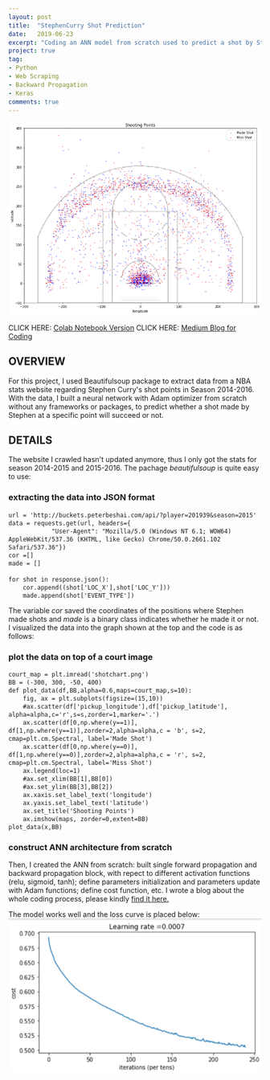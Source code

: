 ```yaml
---
layout: post
title:  "StephenCurry Shot Prediction"
date:   2019-06-23
excerpt: "Coding an ANN model from scratch used to predict a shot by Stephen as sucess or not"
project: true
tag:
- Python 
- Web Scraping
- Backward Propagation
- Keras
comments: true
---
```


![shots distribution](https://github.com/jeremite/jeremite.github.io/blob/master/assets/img/Post/curry1.png?raw=true) 

CLICK HERE:
[Colab Notebook Version](https://github.com/jeremite/curry_shot/blob/master/Curry_shoot_recommendation.ipynb)
CLICK HERE:
[Medium Blog for Coding](https://medium.com/deep-learning-construction/neural-network-build-from-scratch-without-frameworks-1-302dcfb46127)

## OVERVIEW
For this project, I used Beautifulsoup package to extract data from a NBA stats website regarding Stephen Curry's shot points in Season 2014-2016. With the data, I built a neural network with Adam optimizer from scratch without any frameworks or packages, to predict whether a shot made by Stephen at a specific point will succeed or not.

## DETAILS
The website I crawled hasn't updated anymore, thus I only got the stats for season 2014-2015 and 2015-2016. The pachage *beautifulsoup* is quite easy to use:
### extracting the data into JSON format
    url = 'http://buckets.peterbeshai.com/api/?player=201939&season=2015'
    data = requests.get(url, headers={
                "User-Agent": "Mozilla/5.0 (Windows NT 6.1; WOW64) AppleWebKit/537.36 (KHTML, like Gecko) Chrome/50.0.2661.102 Safari/537.36"})
    cor =[]    
    made = []

    for shot in response.json():
        cor.append((shot['LOC_X'],shot['LOC_Y']))
        made.append(shot['EVENT_TYPE'])
 
The variable *cor* saved the coordinates of the positions where Stephen made shots and *made* is a binary class indicates whether he made it or not. I visualized the data into the graph shown at the top and the code is as follows:

### plot the data on top of a court image
    court_map = plt.imread('shotchart.png')
    BB = (-300, 300, -50, 400)
    def plot_data(df,BB,alpha=0.6,maps=court_map,s=10):
        fig, ax = plt.subplots(figsize=(15,10))
        #ax.scatter(df['pickup_longitude'],df['pickup_latitude'], alpha=alpha,c='r',s=s,zorder=1,marker='.')
        ax.scatter(df[0,np.where(y==1)], df[1,np.where(y==1)],zorder=2,alpha=alpha,c = 'b', s=2, cmap=plt.cm.Spectral, label='Made Shot')
        ax.scatter(df[0,np.where(y==0)], df[1,np.where(y==0)],zorder=2,alpha=alpha,c = 'r', s=2, cmap=plt.cm.Spectral, label='Miss Shot')
        ax.legend(loc=1)
        #ax.set_xlim(BB[1],BB[0])
        #ax.set_ylim(BB[3],BB[2]) 
        ax.xaxis.set_label_text('longitude')
        ax.yaxis.set_label_text('latitude')
        ax.set_title('Shooting Points')
        ax.imshow(maps, zorder=0,extent=BB)
    plot_data(x,BB)
   
### construct ANN architecture from scratch
Then, I created the ANN from scratch: built single forward propagation and backward propagation block, with repect to different activation functions (relu, sigmoid, tanh); define parameters initialization and parameters update with Adam functions; define cost function, etc. I wrote a blog about the whole coding process, please kindly [find it here.](https://medium.com/deep-learning-construction/neural-network-build-from-scratch-without-frameworks-1-302dcfb46127)

The model works well and the loss curve is placed below:
![loss curve](https://github.com/jeremite/jeremite.github.io/blob/master/assets/img/Post/curry2.png?raw=true) 
